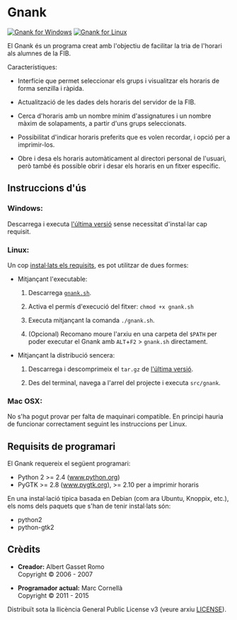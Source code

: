 Gnank
=====

[![Gnank for Windows](https://cloud.githubusercontent.com/assets/1441704/8768262/bb986e54-2e79-11e5-8916-652703ef7c04.png)](https://cloud.githubusercontent.com/assets/1441704/8757859/5c21fc16-2cde-11e5-8718-d0b9daaeecce.png)
[![Gnank for Linux](https://cloud.githubusercontent.com/assets/1441704/8768261/bb970988-2e79-11e5-8742-b2fe1372178c.png)](https://cloud.githubusercontent.com/assets/1441704/8761748/afa1389c-2d61-11e5-9f73-ad480367c77b.png)

El Gnank és un programa creat amb l'objectiu de facilitar la tria de l'horari
als alumnes de la FIB.

Característiques:

 * Interfície que permet seleccionar els grups i visualitzar els horaris de
   forma senzilla i ràpida.

 * Actualització de les dades dels horaris del servidor de la FIB.

 * Cerca d'horaris amb un nombre mínim d'assignatures i un nombre màxim de
   solapaments, a partir d'uns grups seleccionats.

 * Possibilitat d'indicar horaris preferits que es volen recordar, i opció
   per a imprimir-los.

 * Obre i desa els horaris automàticament al directori personal de l'usuari,
   però també és possible obrir i desar els horaris en un fitxer específic.


Instruccions d'ús
-----------------

### Windows:

Descarrega i executa [l'última versió](https://github.com/mcornella/gnank/releases/latest)
sense necessitat d'instal·lar cap requisit.

### Linux:

Un cop [instal·lats els requisits](#requisits-de-programari), es pot utilitzar de dues formes:

- Mitjançant l'executable:

  1. Descarrega [`gnank.sh`](https://github.com/mcornella/gnank/releases/latest).

  2. Activa el permís d'execució del fitxer: `chmod +x gnank.sh`

  3. Executa mitjançant la comanda `./gnank.sh`.

  4. (Opcional) Recomano moure l'arxiu en una carpeta del `$PATH` per poder executar
     el Gnank amb `ALT`+`F2` > `gnank.sh` directament.

- Mitjançant la distribució sencera:

  1. Descarrega i descomprimeix el `tar.gz` de [l'última versió](https://github.com/mcornella/gnank/releases/latest).

  2. Des del terminal, navega a l'arrel del projecte i executa `src/gnank`.

### Mac OSX:

No s'ha pogut provar per falta de maquinari compatible. En principi hauria de
funcionar correctament seguint les instruccions per Linux.


Requisits de programari
---------------------

El Gnank requereix el següent programari:

 * Python 2 >= 2.4 (www.python.org)
 * PyGTK >= 2.8 (www.pygtk.org), >= 2.10 per a imprimir horaris

En una instal·lació típica basada en Debian (com ara Ubuntu, Knoppix, etc.),
els noms dels paquets que s'han de tenir instal·lats són:

 * python2
 * python-gtk2


Crèdits
-------

- **Creador:** Albert Gasset Romo  
  Copyright © 2006 - 2007

- **Programador actual:** Marc Cornellà  
  Copyright © 2011 - 2015

Distribuït sota la llicència General Public License v3 (veure arxiu [LICENSE](LICENSE.txt)).
